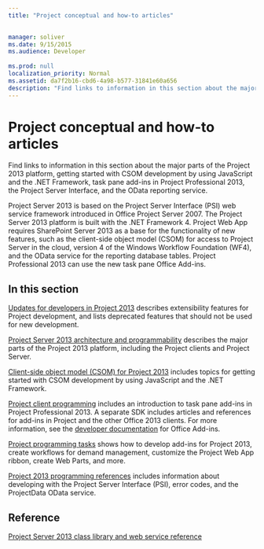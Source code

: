 ```yaml
---
title: "Project conceptual and how-to articles"

 
manager: soliver
ms.date: 9/15/2015
ms.audience: Developer
 
ms.prod: null
localization_priority: Normal
ms.assetid: da7f2b16-cbd6-4a98-b577-31841e60a656
description: "Find links to information in this section about the major parts of the Project 2013 platform, getting started with CSOM development by using JavaScript and the .NET Framework, task pane add-ins in Project Professional 2013, the Project Server Interface, and the OData reporting service."
---
```


# Project conceptual and how-to articles

Find links to information in this section about the major parts of the Project 2013 platform, getting started with CSOM development by using JavaScript and the .NET Framework, task pane add-ins in Project Professional 2013, the Project Server Interface, and the OData reporting service.
  
Project Server 2013 is based on the Project Server Interface (PSI) web service framework introduced in Office Project Server 2007. The Project Server 2013 platform is built with the .NET Framework 4. Project Web App requires SharePoint Server 2013 as a base for the functionality of new features, such as the client-side object model (CSOM) for access to Project Server in the cloud, version 4 of the Windows Workflow Foundation (WF4), and the OData service for the reporting database tables. Project Professional 2013 can use the new task pane Office Add-ins.
  
## In this section

[Updates for developers in Project 2013](updates-for-developers-in-project-2013.md) describes extensibility features for Project development, and lists deprecated features that should not be used for new development. 
  
[Project Server 2013 architecture and programmability](project-server-2013-architecture-and-programmability.md) describes the major parts of the Project 2013 platform, including the Project clients and Project Server. 
  
[Client-side object model (CSOM) for Project 2013](client-side-object-model-csom-for-project-2013.md) includes topics for getting started with CSOM development by using JavaScript and the .NET Framework. 
  
[Project client programming](project-client-programming.md) includes an introduction to task pane add-ins in Project Professional 2013. A separate SDK includes articles and references for add-ins in Project and the other Office 2013 clients. For more information, see the [developer documentation](https://msdn.microsoft.com/library/office/jj220060.aspx) for Office Add-ins. 
  
[Project programming tasks](project-programming-tasks.md) shows how to develop add-ins for Project 2013, create workflows for demand management, customize the Project Web App ribbon, create Web Parts, and more. 
  
[Project 2013 programming references](project-2013-programming-references.md) includes information about developing with the Project Server Interface (PSI), error codes, and the ProjectData OData service. 
  
## Reference

[Project Server 2013 class library and web service reference](http://msdn.microsoft.com/library/ef1830e0-3c9a-4f98-aa0a-5556c298e7d1%28Office.15%29.aspx)
  

